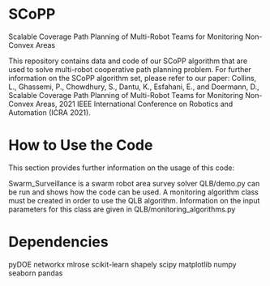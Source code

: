 # SCoPP
Scalable Coverage Path Planning of Multi-Robot Teams for Monitoring Non-Convex Areas


This repository contains data and code of our SCoPP algorithm that are used to solve multi-robot cooperative path planning problem. For further information on the SCoPP algorithm set, please refer to our paper: Collins, L., Ghassemi, P., Chowdhury, S., Dantu, K., Esfahani, E., and Doermann, D., Scalable Coverage Path Planning of Multi-Robot Teams for Monitoring Non-Convex Areas, 2021 IEEE International Conference on Robotics and Automation (ICRA 2021).

# How to Use the Code 
This section provides further information on the usage of this code:

Swarm_Surveillance is a swarm robot area survey solver
QLB/demo.py can be run and shows how the code can be used.
A monitoring algorithm class must be created in order to use the QLB algorithm. Information on the input parameters for 
this class are given in QLB/monitoring_algorithms.py 


# Dependencies
pyDOE
networkx
mlrose
scikit-learn
shapely
scipy
matplotlib
numpy
seaborn
pandas
